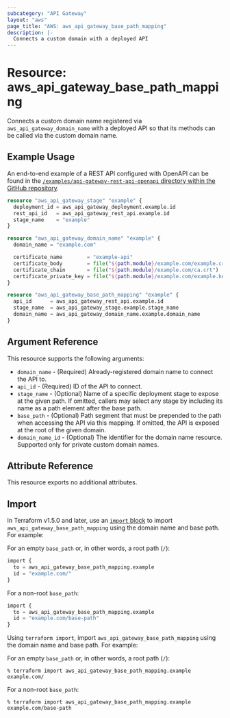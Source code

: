 ```yaml
---
subcategory: "API Gateway"
layout: "aws"
page_title: "AWS: aws_api_gateway_base_path_mapping"
description: |-
  Connects a custom domain with a deployed API
---
```


# Resource: aws_api_gateway_base_path_mapping

Connects a custom domain name registered via `aws_api_gateway_domain_name`
with a deployed API so that its methods can be called via the
custom domain name.

## Example Usage

An end-to-end example of a REST API configured with OpenAPI can be found in the [`/examples/api-gateway-rest-api-openapi` directory within the GitHub repository](https://github.com/hashicorp/terraform-provider-aws/tree/main/examples/api-gateway-rest-api-openapi).

```terraform
resource "aws_api_gateway_stage" "example" {
  deployment_id = aws_api_gateway_deployment.example.id
  rest_api_id   = aws_api_gateway_rest_api.example.id
  stage_name    = "example"
}

resource "aws_api_gateway_domain_name" "example" {
  domain_name = "example.com"

  certificate_name        = "example-api"
  certificate_body        = file("${path.module}/example.com/example.crt")
  certificate_chain       = file("${path.module}/example.com/ca.crt")
  certificate_private_key = file("${path.module}/example.com/example.key")
}

resource "aws_api_gateway_base_path_mapping" "example" {
  api_id      = aws_api_gateway_rest_api.example.id
  stage_name  = aws_api_gateway_stage.example.stage_name
  domain_name = aws_api_gateway_domain_name.example.domain_name
}
```

## Argument Reference

This resource supports the following arguments:

* `domain_name` - (Required) Already-registered domain name to connect the API to.
* `api_id` - (Required) ID of the API to connect.
* `stage_name` - (Optional) Name of a specific deployment stage to expose at the given path. If omitted, callers may select any stage by including its name as a path element after the base path.
* `base_path` - (Optional) Path segment that must be prepended to the path when accessing the API via this mapping. If omitted, the API is exposed at the root of the given domain.
* `domain_name_id` - (Optional) The identifier for the domain name resource. Supported only for private custom domain names.

## Attribute Reference

This resource exports no additional attributes.

## Import

In Terraform v1.5.0 and later, use an [`import` block](https://developer.hashicorp.com/terraform/language/import) to import `aws_api_gateway_base_path_mapping` using the domain name and base path. For example:

For an empty `base_path` or, in other words, a root path (`/`):

```terraform
import {
  to = aws_api_gateway_base_path_mapping.example
  id = "example.com/"
}
```

For a non-root `base_path`:

```terraform
import {
  to = aws_api_gateway_base_path_mapping.example
  id = "example.com/base-path"
}
```

Using `terraform import`, import `aws_api_gateway_base_path_mapping` using the domain name and base path. For example:

For an empty `base_path` or, in other words, a root path (`/`):

```console
% terraform import aws_api_gateway_base_path_mapping.example example.com/
```

For a non-root `base_path`:

```console
% terraform import aws_api_gateway_base_path_mapping.example example.com/base-path
```
